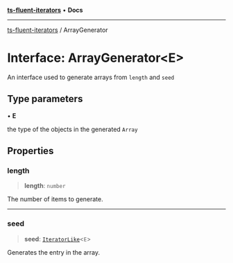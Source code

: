 [**ts-fluent-iterators**](../README.md) • **Docs**

---

[ts-fluent-iterators](../README.md) / ArrayGenerator

# Interface: ArrayGenerator\<E\>

An interface used to generate arrays from `length` and `seed`

## Type parameters

• **E**

the type of the objects in the generated `Array`

## Properties

### length

> **length**: `number`

The number of items to generate.

---

### seed

> **seed**: [`IteratorLike`](../type-aliases/IteratorLike.md)\<`E`\>

Generates the entry in the array.
